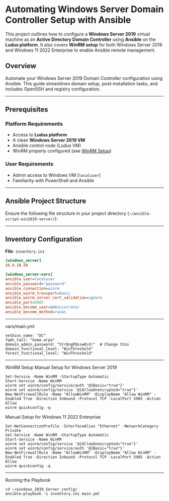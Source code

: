# Automating Windows Server Domain Controller Setup with Ansible

This project outlines how to configure a **Windows Server 2019** virtual machine as an **Active Directory Domain Controller** using **Ansible** on the **Ludus platform**. It also covers **WinRM setup** for both Windows Server 2019 and Windows 11 2022 Enterprise to enable Ansible remote management.

## Overview

Automate your Windows Server 2019 Domain Controller configuration using Ansible. This guide streamlines domain setup, post-installation tasks, and includes OpenSSH and registry configuration.

---

## Prerequisites

### Platform Requirements

- Access to **Ludus platform**
- A clean **Windows Server 2019 VM**
- Ansible control node (Ludus VM)
- WinRM properly configured (see [WinRM Setup](#winrm-setup))

### User Requirements

- Admin access to Windows VM (`localuser`)
- Familiarity with PowerShell and Ansible

---

## Ansible Project Structure

Ensure the following file structure in your project directory (`~/ansible-script-win2019-server/`):


---

## Inventory Configuration

**File**: `inventory.ini`

```ini
[windows_server]
10.4.10.50

[windows_server:vars]
ansible_user=localuser
ansible_password="password"
ansible_connection=winrm
ansible_winrm_transport=basic
ansible_winrm_server_cert_validation=ignore
ansible_port=5985
ansible_become_user=Administrator
ansible_become_method=runas
```
---

vars/main.yml
```
netbios_name: "DC"
fqdn_tail: "home.arpa"
domain_admin_password: "Str0ngP@ssw0rd!"  # Change this
domain_functional_level: "WinThreshold"
forest_functional_level: "WinThreshold"
```
---

WinRM Setup
Manual Setup for Windows Server 2019
```
Set-Service -Name WinRM -StartupType Automatic
Start-Service -Name WinRM
winrm set winrm/config/service/auth '@{Basic="true"}'
winrm set winrm/config/service '@{AllowUnencrypted="true"}'
New-NetFirewallRule -Name "AllowWinRM" -DisplayName "Allow WinRM" -Enabled True -Direction Inbound -Protocol TCP -LocalPort 5985 -Action Allow
winrm quickconfig -q
```
Manual Setup for Windows 11 2022 Enterprise
```
Set-NetConnectionProfile -InterfaceAlias "Ethernet" -NetworkCategory Private
Set-Service -Name WinRM -StartupType Automatic
Start-Service -Name WinRM
winrm set winrm/config/service '@{AllowUnencrypted="true"}'
winrm set winrm/config/service/auth '@{Basic="true"}'
New-NetFirewallRule -Name "AllowWinRM" -DisplayName "Allow WinRM" -Enabled True -Direction Inbound -Protocol TCP -LocalPort 5985 -Action Allow
winrm quickconfig -q
```
---
Running the Playbook
```
cd ~/windows_2019_Server_config/
ansible-playbook -i inventory.ini main.yml
```
